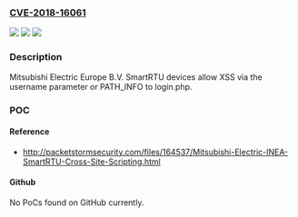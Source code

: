 ### [CVE-2018-16061](https://cve.mitre.org/cgi-bin/cvename.cgi?name=CVE-2018-16061)
![](https://img.shields.io/static/v1?label=Product&message=n%2Fa&color=blue)
![](https://img.shields.io/static/v1?label=Version&message=n%2Fa&color=blue)
![](https://img.shields.io/static/v1?label=Vulnerability&message=n%2Fa&color=brighgreen)

### Description

Mitsubishi Electric Europe B.V. SmartRTU devices allow XSS via the username parameter or PATH_INFO to login.php.

### POC

#### Reference
- http://packetstormsecurity.com/files/164537/Mitsubishi-Electric-INEA-SmartRTU-Cross-Site-Scripting.html

#### Github
No PoCs found on GitHub currently.

